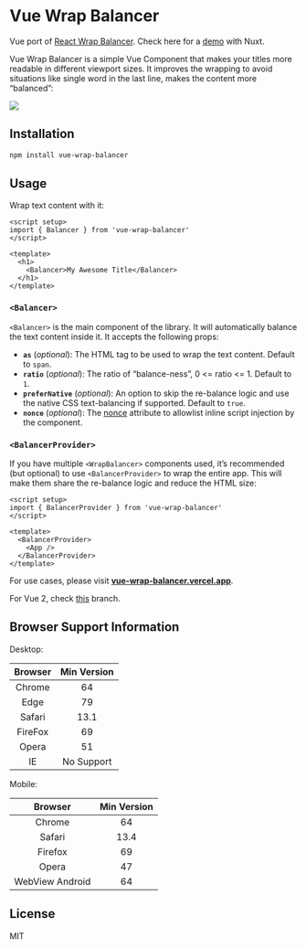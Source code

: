 # Vue Wrap Balancer

Vue port of [React Wrap Balancer](https://github.com/shuding/react-wrap-balancer). Check here for a [demo](https://vue-wrap-balancer.vercel.app/) with Nuxt.

Vue Wrap Balancer is a simple Vue Component that makes your titles more readable in different viewport sizes. It improves the wrapping to avoid situations like single word in the last line, makes the content more “balanced”:

![](https://i.imgur.com/2LWVkXk.gif)

## Installation

```bash
npm install vue-wrap-balancer
```

## Usage

Wrap text content with it:

```vue
<script setup>
import { Balancer } from 'vue-wrap-balancer'
</script>

<template>
  <h1>
    <Balancer>My Awesome Title</Balancer>
  </h1>
</template>
```

### `<Balancer>`

`<Balancer>` is the main component of the library. It will automatically balance the text content inside it. It accepts the following props:

- **`as`** (_optional_): The HTML tag to be used to wrap the text content. Default to `span`.
- **`ratio`** (_optional_): The ratio of “balance-ness”, 0 <= ratio <= 1. Default to `1`.
- **`preferNative`** (_optional_): An option to skip the re-balance logic and use the native CSS text-balancing if supported. Default to `true`.
- **`nonce`** (_optional_): The [nonce](https://developer.mozilla.org/en-US/docs/Web/HTML/Global_attributes/nonce) attribute to allowlist inline script injection by the component.

### `<BalancerProvider>`

If you have multiple `<WrapBalancer>` components used, it’s recommended (but optional) to use `<BalancerProvider>` to wrap the entire app. This will make them share the re-balance logic and reduce the HTML size:

```vue
<script setup>
import { BalancerProvider } from 'vue-wrap-balancer'
</script>

<template>
  <BalancerProvider>
    <App />
  </BalancerProvider>
</template>
```

For use cases, please visit [**vue-wrap-balancer.vercel.app**](https://vue-wrap-balancer.vercel.app).

For Vue 2, check [this](https://github.com/wobsoriano/vue-wrap-balancer/tree/vue2) branch.

## Browser Support Information
Desktop:

| Browser | Min Version |
|:-------:|:-----------:|
| Chrome  |     64      |
|  Edge   |     79      |
| Safari  |    13.1     |
| FireFox |     69      |
|  Opera  |     51      |
|   IE    | No Support  |

Mobile:

|     Browser     | Min Version |
|:---------------:|:-----------:|
|     Chrome      |     64      |
|     Safari      |    13.4     |
|     Firefox     |     69      |
|      Opera      |     47      |
| WebView Android |     64      |

## License

MIT
